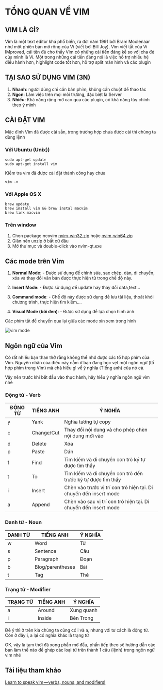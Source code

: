 # TỔNG QUAN VỀ VIM


## VIM LÀ GÌ?
Vim là một text editor khá phổ biến, ra đời năm 1991 bởi Bram Moolenaar như một phiên bản mở rộng của Vi (viết bởi Bill Joy). Vim viết tắt của Vi IMproved, cái tên đủ cho thấy Vim có những cái tiến đáng kể so với cha đẻ của mình là Vi. Một trong những cái tiến đáng nói là việc hỗ trợ nhiều hệ điều hành hơn, highlight code tốt hơn, hỗ trợ split màn hình và các plugin

## TẠI SAO SỬ DỤNG VIM (3N)
1. **Nhanh**: người dùng chỉ cần bàn phím, không cần chuột để thao tác
2. **Ngon**: Làm việc trên mọi môi trường, đặc biệt là Server
3. **Nhiều**: Khả năng rộng mở cao qua các plugin, có khả năng tùy chỉnh theo ý mình

## CÀI ĐẶT VIM
Mặc định Vim đã được cài sẵn, trong trường hợp chưa được cài thì chúng ta dùng lệnh

### Với Ubuntu (Unix))
    sudo apt-get update
    sudo apt-get install vim

Kiểm tra vim đã được cài đặt thành công hay chưa

    vim -v

### Với Apple OS X
    brew update 
    brew install vim && brew instal macvim
    brew link macvim

### Trên window

1. Chọn package neovim [nvim-win32.zip](nvim-win32)  hoặc [nvim-win64.zip](https://github.com/neovim/neovim/releases/download/v0.2.2/nvim-win64.zip)
2. Giản nén unzip ở bất cứ đâu
3. Mở thư mục và double-click vào nvim-qt.exe

## Các mode trên Vim

1. **Normal Mode**: - Được sử dụng để chỉnh sửa, sao chép, dán, di chuyển, xóa và thay đổi văn bản được thực hiện từ trong chế độ này.

2. **Insert Mode**: - Được sử dụng để update hay thay đổi data,text...

3. **Command mode**: - Chế độ này được sử dụng để lưu tài liệu, thoát khỏi chương trình, thực hiện tìm kiếm....

4. **Visual Mode (bôi đen)**: - Được sử dụng để lựa chọn hình ảnh

Các phím tắt để chuyển qua lại giữa các mode xin xem trong hình

![vim mode](https://i.imgur.com/hLdZ4JM.png)

## Ngôn ngữ của Vim
Có rất nhiều bạn than thở rằng không thể nhớ được các tổ hợp phím của Vim. Nguyên nhân của điều này nằm ở bạn đang học vẹt một ngôn ngữ (tổ hợp phím trong Vim) mà chả hiểu gì về ý nghĩa (Tiếng anh) của nó cả.

Vậy nên trước khi bắt đầu vào thực hành, hãy hiểu ý nghĩa ngôn ngữ vim nhé

### Động từ - Verb
| ĐỘNG TỪ | TIẾNG ANH  | Ý NGHĨA                                                           |
| ------- | ---------- | ----------------------------------------------------------------- |
| y       | Yank       | Nghĩa tương tự copy                                               |
| c       | Change/Cut | Thay đổi nội dung và cho phép chèn nội dung mới vào               |
| d       | Delete     | Xóa                                                               |
| p       | Paste      | Dán                                                               |
| f       | Find       | Tìm kiếm và di chuyển con trỏ ký tự được tìm thấy                 |
| t       | To         | Tìm kiếm và di chuyển con trỏ đến trước ký tự được tìm thấy       |
| i       | Insert     | Chèn vào trước vị trí con trỏ hiện tại. Di chuyển đến insert mode |
| a       | Append     | Chèn vào sau vị trí con trỏ hiện tại. Di chuyển đến insert mode   |


### Danh từ - Noun

| DANH TỪ | TIẾNG ANH        | Ý NGHĨA |
| ------- | ---------------- | ------- |
| w       | Word             | Từ      |
| s       | Sentence         | Câu     |
| p       | Paragraph        | Đoạn    |
| b       | Blog/parentheses | Bài     |
| t       | Tag              | Thẻ     |


### Trạng từ - Modifier 

| TRẠNG TỪ | TIẾNG ANH | Ý NGHĨA    |
| -------- | --------- | ---------- |
| a        | Around    | Xung quanh |
| i        | Inside    | Bên Trong  |

Để ý thì ở trên kia chúng ta cũng có i và a, nhưng với tư cách là động từ. Còn ở đây i, a lại có nghĩa khác là trạng từ

OK, vậy là tạm thời đã xong phần mở đầu, phần tiếp theo sẽ hướng dẫn các bạn làm thế nào để ghép các loại từ trên thành 1 câu (lệnh) trong ngôn ngữ vim nhé

## Tài liệu tham khảo
[Learn to speak vim — verbs, nouns, and modifiers!](http://yanpritzker.com/2011/12/16/learn-to-speak-vim-verbs-nouns-and-modifiers/)

